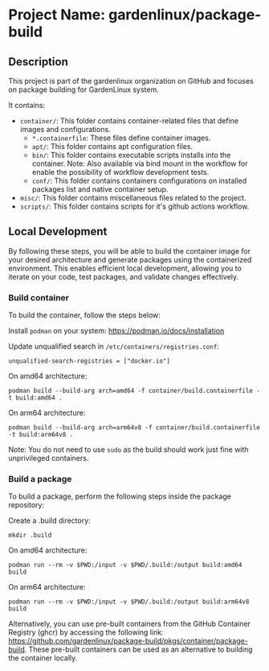 # Project Name: gardenlinux/package-build

## Description
This project is part of the gardenlinux organization on GitHub and focuses on package building for GardenLinux system.

It contains:
- `container/`: This folder contains container-related files that define images and configurations.
  - `*.containerfile`: These files define container images.
  - `apt/`: This folder contains apt configuration files.
  - `bin/`: This folder contains executable scripts installs into the container. Note: Also available via bind mount in the workflow for enable the possibility of workflow development tests.
  - `conf/`: This folder contains containers configurations on installed packages list and native container setup.
- `misc/`: This folder contains miscellaneous files related to the project.
- `scripts/`: This folder contains scripts for it's github actions workflow.

## Local Development

By following these steps, you will be able to build the container image for your desired architecture and generate packages using the containerized environment. This enables efficient local development, allowing you to iterate on your code, test packages, and validate changes effectively.

### Build container

To build the container, follow the steps below:

Install `podman` on your system: https://podman.io/docs/installation

Update unqualified search in `/etc/containers/registries.conf`:

```
unqualified-search-registries = ["docker.io"]
```

On amd64 architecture:
```
podman build --build-arg arch=amd64 -f container/build.containerfile -t build:amd64 .
```

On arm64 architecture:
```
podman build --build-arg arch=arm64v8 -f container/build.containerfile -t build:arm64v8 .
```

Note: You do not need to use `sudo` as the build should work just fine with unprivileged containers.

### Build a package

To build a package, perform the following steps inside the package repository:

Create a .build directory:
```
mkdir .build
```

On amd64 architecture:
```
podman run --rm -v $PWD:/input -v $PWD/.build:/output build:amd64 build
```

On arm64 architecture:
```
podman run --rm -v $PWD:/input -v $PWD/.build:/output build:arm64v8 build
```

Alternatively, you can use pre-built containers from the GitHub Container Registry (ghcr) by accessing the following link: https://github.com/gardenlinux/package-build/pkgs/container/package-build. These pre-built containers can be used as an alternative to building the container locally.
